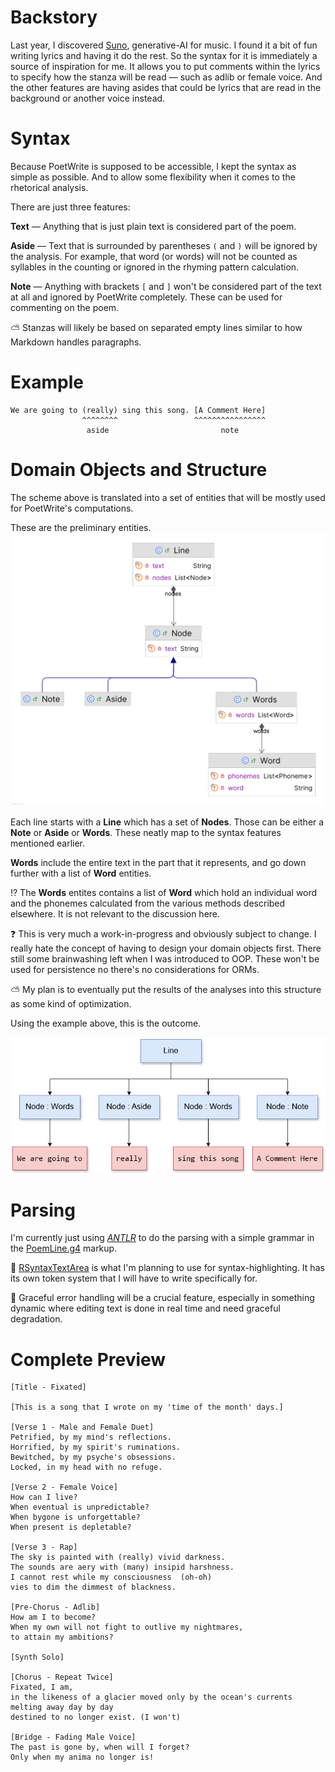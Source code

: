 # Backstory

Last year, I discovered [Suno](https://suno.com), generative-AI for music. I found it a bit of fun writing lyrics and having it do the rest. So the syntax for it is immediately a source of inspiration for me. It allows you to put comments within the lyrics to specify how the stanza will be read — such as adlib or female voice. And the other features are having asides that could be lyrics that are read in the background or another voice instead.

# Syntax

Because PoetWrite is supposed to be accessible, I kept the syntax as simple as possible. And to allow some flexibility when it comes to the rhetorical analysis.

There are just three features:

**Text** — Anything that is just plain text is considered part of the poem.

**Aside** — Text that is surrounded by parentheses ```(``` and ```)``` will be ignored by the analysis. For example, that word (or words) will not be counted as syllables in the counting or ignored in the rhyming pattern calculation.

**Note** — Anything with brackets ```[``` and ```]``` won't be considered part of the text at all and ignored by PoetWrite completely. These can be used for commenting on the poem.

⛅ Stanzas will likely be based on separated empty lines similar to how Markdown handles paragraphs.

# Example

```
We are going to (really) sing this song. [A Comment Here]
                ^^^^^^^^                 ^^^^^^^^^^^^^^^^
                 aside                         note
```

# Domain Objects and Structure

The scheme above is translated into a set of entities that will be mostly used for PoetWrite's computations. 

These are the preliminary entities.
![Basic Domain Objects](../assets/basic-domain.png)

Each line starts with a **Line** which has a set of **Nodes**. Those can be either a **Note** or **Aside** or **Words**. These neatly map to the syntax features mentioned earlier.

**Words** include the entire text in the part that it represents, and go down further with a list of **Word** entities.

⁉️ The **Words** entites contains a list of **Word** which hold an individual word and the phonemes calculated from the various methods described elsewhere. It is not relevant to the discussion here. 

❓ This is very much a work-in-progress and obviously subject to change. I really hate the concept of having to design your domain objects first. There still some brainwashing left when I was introduced to OOP. These won't be used for persistence no there's no considerations for ORMs.

⛅ My plan is to eventually put the results of the analyses into this structure as some kind of optimization. 

Using the example above, this is the outcome.

![Example to Structure](../assets/structure-example.png)

# Parsing

I'm currently just using [_ANTLR_](https://www.antlr.org/) to do the parsing with a simple grammar in the [PoemLine.g4](/src/main/antlr/net/cdahmedeh/poetwrite/parser/PoemLine.g4) markup.

📩 [RSyntaxTextArea](https://github.com/bobbylight/RSyntaxTextArea) is what I'm planning to use for syntax-highlighting. It has its own token system that I will have to write specifically for.

📩 Graceful error handling will be a crucial feature, especially in something dynamic where editing text is done in real time and need graceful degradation.

# Complete Preview

```
[Title - Fixated]

[This is a song that I wrote on my 'time of the month' days.]

[Verse 1 - Male and Female Duet]
Petrified, by my mind's reflections. 
Horrified, by my spirit's ruminations. 
Bewitched, by my psyche's obsessions. 
Locked, in my head with no refuge.

[Verse 2 - Female Voice]
How can I live? 
When eventual is unpredictable? 
When bygone is unforgettable? 
When present is depletable?

[Verse 3 - Rap]
The sky is painted with (really) vivid darkness. 
The sounds are aery with (many) insipid harshness. 
I cannot rest while my consciousness  (oh-oh)
vies to dim the dimmest of blackness.

[Pre-Chorus - Adlib]
How am I to become? 
When my own will not fight to outlive my nightmares, 
to attain my ambitions?

[Synth Solo]

[Chorus - Repeat Twice]
Fixated, I am, 
in the likeness of a glacier moved only by the ocean's currents
melting away day by day
destined to no longer exist. (I won't)

[Bridge - Fading Male Voice]
The past is gone by, when will I forget? 
Only when my anima no longer is!
```

